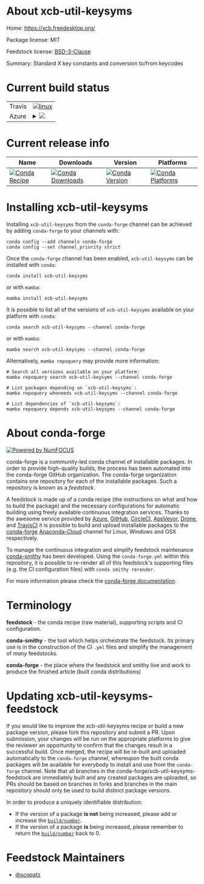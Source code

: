 About xcb-util-keysyms
======================

Home: https://xcb.freedesktop.org/

Package license: MIT

Feedstock license: [BSD-3-Clause](https://github.com/conda-forge/xcb-util-keysyms-feedstock/blob/main/LICENSE.txt)

Summary: Standard X key constants and conversion to/from keycodes

Current build status
====================


<table><tr>
    <td>Travis</td>
    <td>
      <a href="https://app.travis-ci.com/conda-forge/xcb-util-keysyms-feedstock">
        <img alt="linux" src="https://img.shields.io/travis/com/conda-forge/xcb-util-keysyms-feedstock/main.svg?label=Linux">
      </a>
    </td>
  </tr>
    
  <tr>
    <td>Azure</td>
    <td>
      <details>
        <summary>
          <a href="https://dev.azure.com/conda-forge/feedstock-builds/_build/latest?definitionId=8486&branchName=main">
            <img src="https://dev.azure.com/conda-forge/feedstock-builds/_apis/build/status/xcb-util-keysyms-feedstock?branchName=main">
          </a>
        </summary>
        <table>
          <thead><tr><th>Variant</th><th>Status</th></tr></thead>
          <tbody><tr>
              <td>linux_64</td>
              <td>
                <a href="https://dev.azure.com/conda-forge/feedstock-builds/_build/latest?definitionId=8486&branchName=main">
                  <img src="https://dev.azure.com/conda-forge/feedstock-builds/_apis/build/status/xcb-util-keysyms-feedstock?branchName=main&jobName=linux&configuration=linux_64_" alt="variant">
                </a>
              </td>
            </tr><tr>
              <td>linux_aarch64</td>
              <td>
                <a href="https://dev.azure.com/conda-forge/feedstock-builds/_build/latest?definitionId=8486&branchName=main">
                  <img src="https://dev.azure.com/conda-forge/feedstock-builds/_apis/build/status/xcb-util-keysyms-feedstock?branchName=main&jobName=linux&configuration=linux_aarch64_" alt="variant">
                </a>
              </td>
            </tr><tr>
              <td>linux_ppc64le</td>
              <td>
                <a href="https://dev.azure.com/conda-forge/feedstock-builds/_build/latest?definitionId=8486&branchName=main">
                  <img src="https://dev.azure.com/conda-forge/feedstock-builds/_apis/build/status/xcb-util-keysyms-feedstock?branchName=main&jobName=linux&configuration=linux_ppc64le_" alt="variant">
                </a>
              </td>
            </tr>
          </tbody>
        </table>
      </details>
    </td>
  </tr>
</table>

Current release info
====================

| Name | Downloads | Version | Platforms |
| --- | --- | --- | --- |
| [![Conda Recipe](https://img.shields.io/badge/recipe-xcb--util--keysyms-green.svg)](https://anaconda.org/conda-forge/xcb-util-keysyms) | [![Conda Downloads](https://img.shields.io/conda/dn/conda-forge/xcb-util-keysyms.svg)](https://anaconda.org/conda-forge/xcb-util-keysyms) | [![Conda Version](https://img.shields.io/conda/vn/conda-forge/xcb-util-keysyms.svg)](https://anaconda.org/conda-forge/xcb-util-keysyms) | [![Conda Platforms](https://img.shields.io/conda/pn/conda-forge/xcb-util-keysyms.svg)](https://anaconda.org/conda-forge/xcb-util-keysyms) |

Installing xcb-util-keysyms
===========================

Installing `xcb-util-keysyms` from the `conda-forge` channel can be achieved by adding `conda-forge` to your channels with:

```
conda config --add channels conda-forge
conda config --set channel_priority strict
```

Once the `conda-forge` channel has been enabled, `xcb-util-keysyms` can be installed with `conda`:

```
conda install xcb-util-keysyms
```

or with `mamba`:

```
mamba install xcb-util-keysyms
```

It is possible to list all of the versions of `xcb-util-keysyms` available on your platform with `conda`:

```
conda search xcb-util-keysyms --channel conda-forge
```

or with `mamba`:

```
mamba search xcb-util-keysyms --channel conda-forge
```

Alternatively, `mamba repoquery` may provide more information:

```
# Search all versions available on your platform:
mamba repoquery search xcb-util-keysyms --channel conda-forge

# List packages depending on `xcb-util-keysyms`:
mamba repoquery whoneeds xcb-util-keysyms --channel conda-forge

# List dependencies of `xcb-util-keysyms`:
mamba repoquery depends xcb-util-keysyms --channel conda-forge
```


About conda-forge
=================

[![Powered by
NumFOCUS](https://img.shields.io/badge/powered%20by-NumFOCUS-orange.svg?style=flat&colorA=E1523D&colorB=007D8A)](https://numfocus.org)

conda-forge is a community-led conda channel of installable packages.
In order to provide high-quality builds, the process has been automated into the
conda-forge GitHub organization. The conda-forge organization contains one repository
for each of the installable packages. Such a repository is known as a *feedstock*.

A feedstock is made up of a conda recipe (the instructions on what and how to build
the package) and the necessary configurations for automatic building using freely
available continuous integration services. Thanks to the awesome service provided by
[Azure](https://azure.microsoft.com/en-us/services/devops/), [GitHub](https://github.com/),
[CircleCI](https://circleci.com/), [AppVeyor](https://www.appveyor.com/),
[Drone](https://cloud.drone.io/welcome), and [TravisCI](https://travis-ci.com/)
it is possible to build and upload installable packages to the
[conda-forge](https://anaconda.org/conda-forge) [Anaconda-Cloud](https://anaconda.org/)
channel for Linux, Windows and OSX respectively.

To manage the continuous integration and simplify feedstock maintenance
[conda-smithy](https://github.com/conda-forge/conda-smithy) has been developed.
Using the ``conda-forge.yml`` within this repository, it is possible to re-render all of
this feedstock's supporting files (e.g. the CI configuration files) with ``conda smithy rerender``.

For more information please check the [conda-forge documentation](https://conda-forge.org/docs/).

Terminology
===========

**feedstock** - the conda recipe (raw material), supporting scripts and CI configuration.

**conda-smithy** - the tool which helps orchestrate the feedstock.
                   Its primary use is in the construction of the CI ``.yml`` files
                   and simplify the management of *many* feedstocks.

**conda-forge** - the place where the feedstock and smithy live and work to
                  produce the finished article (built conda distributions)


Updating xcb-util-keysyms-feedstock
===================================

If you would like to improve the xcb-util-keysyms recipe or build a new
package version, please fork this repository and submit a PR. Upon submission,
your changes will be run on the appropriate platforms to give the reviewer an
opportunity to confirm that the changes result in a successful build. Once
merged, the recipe will be re-built and uploaded automatically to the
`conda-forge` channel, whereupon the built conda packages will be available for
everybody to install and use from the `conda-forge` channel.
Note that all branches in the conda-forge/xcb-util-keysyms-feedstock are
immediately built and any created packages are uploaded, so PRs should be based
on branches in forks and branches in the main repository should only be used to
build distinct package versions.

In order to produce a uniquely identifiable distribution:
 * If the version of a package **is not** being increased, please add or increase
   the [``build/number``](https://docs.conda.io/projects/conda-build/en/latest/resources/define-metadata.html#build-number-and-string).
 * If the version of a package **is** being increased, please remember to return
   the [``build/number``](https://docs.conda.io/projects/conda-build/en/latest/resources/define-metadata.html#build-number-and-string)
   back to 0.

Feedstock Maintainers
=====================

* [@scopatz](https://github.com/scopatz/)

